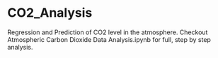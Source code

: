 # CO2_Analysis

Regression and Prediction of CO2 level in the atmosphere. Checkout Atmospheric Carbon Dioxide Data Analysis.ipynb for full, step by step analysis.
